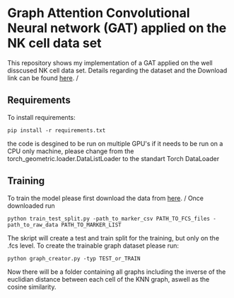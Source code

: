 # Graph Attention Convolutional Neural network (GAT) applied on the NK cell data set

This repository shows my implementation of a GAT applied on the well disscused NK cell data set. 
Details regarding the dataset and the Download link can be found [here](https://zenodo.org/record/6780417). /

## Requirements

To install requirements:

```setup
pip install -r requirements.txt
```
the code is desgined to be run on multiple GPU's if it needs to be run on a CPU only machine, 
please change from the torch_geometric.loader.DataListLoader to the standart Torch DataLoader 

## Training

To train the model please first download the data from [here](https://zenodo.org/record/6780417). /
Once downloaded run 
```
python train_test_split.py -path_to_marker_csv PATH_TO_FCS_files -path_to_raw_data PATH_TO_MARKER_LIST
```
The skript will create a test and train split for the training, but only on the .fcs level. 
To create the trainable graph dataset please run:

```
python graph_creator.py -typ TEST_or_TRAIN
```
Now there will be a folder containing all graphs including the inverse of the euclidian distance between each cell of the KNN graph, aswell as the cosine similarity.

